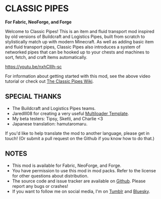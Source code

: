# CLASSIC PIPES

**For Fabric, NeoForge, and Forge**

Welcome to Classic Pipes! This is an item and fluid transport mod inspired by old versions of Buildcraft and Logistics Pipes, built from scratch to stylistically match up with modern Minecraft. As well as adding basic item and fluid transport pipes, Classic Pipes also introduces a system of networked pipes that can be hooked up to your chests and machines to sort, fetch, and craft items automatically.

https://youtu.be/nxhCllIh-sc

For information about getting started with this mod, see the above video tutorial or check out [The Classic Pipes Wiki](https://github.com/J4gm/classicpipes/wiki).

## SPECIAL THANKS

* The Buildcraft and Logistics Pipes teams.
* Jaredlll08 for creating a very useful [Multiloader Template](https://github.com/jaredlll08/MultiLoader-Template).
* My beta testers: Tipsy, Sketti, and Charlie <3
* Japanese translation: hamutaromaru.

If you'd like to help translate the mod to another language, please get in touch! (Or submit a pull request on the Github if you know how to do that.)

## NOTES

* This mod is available for Fabric, NeoForge, and Forge.
* You have permission to use this mod in mod packs. Refer to the license for other questions about distribution.
* The source code and issue tracker are available on [Github](https://github.com/J4gm/classicpipes). Please report any bugs or crashes!
* If you want to follow me on social media, I'm on [Tumblr](https://www.tumblr.com/j4gm) and [Bluesky](https://j4gm.bsky.social).